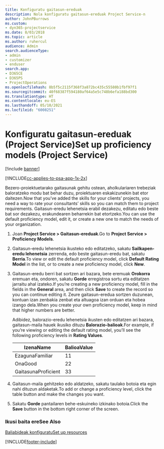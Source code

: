 ```yaml
---
title: Konfiguratu gaitasun-ereduak
description: Nola konfiguratu gaitasun-ereduak Project Service-n
author: JohnPBurrows
ms.custom:
- dyn365-projectservice
ms.date: 8/03/2018
ms.topic: article
ms.author: ruhercul
audience: Admin
search.audienceType:
- admin
- customizer
- enduser
search.app:
- D365CE
- D365PS
- ProjectOperations
ms.openlocfilehash: 8b5f5c2115f368f3a872bc435c55580b1fbf97f1
ms.sourcegitcommit: 40f68387f594180af64a5e5c748b6efa188bd300
ms.translationtype: HT
ms.contentlocale: eu-ES
ms.lasthandoff: 05/10/2021
ms.locfileid: "6008251"
---
```

# <a name="set-up-proficiency-models-project-service"></a><span data-ttu-id="7bc04-103">Konfiguratu gaitasun-ereduak (Project Service)</span><span class="sxs-lookup"><span data-stu-id="7bc04-103">Set up proficiency models (Project Service)</span></span>

[!include [banner](../includes/psa-now-project-operations.md)]

[!INCLUDE[cc-applies-to-psa-app-1x-2x](../includes/cc-applies-to-psa-app-1x-2x.md)]

<span data-ttu-id="7bc04-104">Bezero-proiektuetarako gaitasunak gehitu ostean, aholkulariaren trebeziak baloratzeko modu bat behar duzu, proiektuaren eskakizunekin bat etor daitezen.</span><span class="sxs-lookup"><span data-stu-id="7bc04-104">Now that you’ve added the skills for your clients’ projects, you need a way to rate your consultants’ skills so you can match them to project requirements.</span></span> <span data-ttu-id="7bc04-105">Gaitasun-eredu lehenetsia erabil dezakezu, editatu edo beste bat sor dezakezu, erakundearen beharrekin bat etortzeko.</span><span class="sxs-lookup"><span data-stu-id="7bc04-105">You can use the default proficiency model, edit it, or create a new one to match the needs of your organization.</span></span>  
  
1.  <span data-ttu-id="7bc04-106">Joan **Project Service > Gaitasun-ereduak**.</span><span class="sxs-lookup"><span data-stu-id="7bc04-106">Go to **Project Service > Proficiency Models**.</span></span>  
  
2.  <span data-ttu-id="7bc04-107">Gaitasun-eredu lehenetsia ikusteko edo editatzeko, sakatu **Sailkapen-eredu lehenetsia** zerrenda, edo beste gaitasun-eredu bat, sakatu **Berria**.</span><span class="sxs-lookup"><span data-stu-id="7bc04-107">To view or edit the default proficiency model, click **Default Rating Model** in the list, or to create a new proficiency model, click **New**.</span></span>  
  
3.  <span data-ttu-id="7bc04-108">Gaitasun-eredu berri bat sortzen ari bazara, bete eremuak **Orokorra** eremuan eta, ondoren, sakatu **Gorde** erregistroa sortu eta editatzen jarraitu ahal izateko.</span><span class="sxs-lookup"><span data-stu-id="7bc04-108">If you’re creating a new proficiency model, fill in the fields in the **General** area, and then click **Save** to create the record so you can continue editing it.</span></span> <span data-ttu-id="7bc04-109">Zeure gaitasun-eredua sortzen duzunean, kontuan izan zenbakia zenbat eta altuagoa izan orduan eta hobea izango dela.</span><span class="sxs-lookup"><span data-stu-id="7bc04-109">When you create your own proficiency model, keep in mind that higher numbers are better.</span></span>  
  
     <span data-ttu-id="7bc04-110">Adibidez, balorazio-eredu lehenetsia ikusten edo editatzen ari bazara, gaitasun-maila hauek ikusiko dituzu **Balorazio-balioak**.</span><span class="sxs-lookup"><span data-stu-id="7bc04-110">For example, if you’re viewing or editing the default rating model, you’ll see the following proficiency levels in **Rating Values**.</span></span>  
  
    |<span data-ttu-id="7bc04-111">Izena</span><span class="sxs-lookup"><span data-stu-id="7bc04-111">Name</span></span>|<span data-ttu-id="7bc04-112">Balioa</span><span class="sxs-lookup"><span data-stu-id="7bc04-112">Value</span></span>|  
    |----------|-----------|  
    |<span data-ttu-id="7bc04-113">Ezaguna</span><span class="sxs-lookup"><span data-stu-id="7bc04-113">Familiar</span></span>|<span data-ttu-id="7bc04-114">1</span><span class="sxs-lookup"><span data-stu-id="7bc04-114">1</span></span>|  
    |<span data-ttu-id="7bc04-115">Ona</span><span class="sxs-lookup"><span data-stu-id="7bc04-115">Good</span></span>|<span data-ttu-id="7bc04-116">2</span><span class="sxs-lookup"><span data-stu-id="7bc04-116">2</span></span>|  
    |<span data-ttu-id="7bc04-117">Gaitasuna</span><span class="sxs-lookup"><span data-stu-id="7bc04-117">Proficient</span></span>|<span data-ttu-id="7bc04-118">3</span><span class="sxs-lookup"><span data-stu-id="7bc04-118">3</span></span>|  
  
4.  <span data-ttu-id="7bc04-119">Gaitasun-maila gehitzeko edo aldatzeko, sakatu taulako botoia eta egin nahi dituzun aldaketak.</span><span class="sxs-lookup"><span data-stu-id="7bc04-119">To add or change a proficiency level, click the table button and make the changes you want.</span></span>  
  
5.  <span data-ttu-id="7bc04-120">Sakatu **Gorde** pantailaren behe-eskuineko izkinako botoia.</span><span class="sxs-lookup"><span data-stu-id="7bc04-120">Click the **Save** button in the bottom right corner of the screen.</span></span>  
  
### <a name="see-also"></a><span data-ttu-id="7bc04-121">Ikusi baita ere</span><span class="sxs-lookup"><span data-stu-id="7bc04-121">See Also</span></span>  
 [<span data-ttu-id="7bc04-122">Baliabideak konfiguratu</span><span class="sxs-lookup"><span data-stu-id="7bc04-122">Set up resources</span></span>](../psa/set-up-resources.md)


[!INCLUDE[footer-include](../includes/footer-banner.md)]